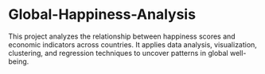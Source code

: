 # Global-Happiness-Analysis
This project analyzes the relationship between happiness scores and economic indicators across countries. It applies data analysis, visualization, clustering, and regression techniques to uncover patterns in global well-being.
